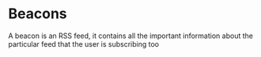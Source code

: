 # Beacons

A beacon is an RSS feed, it contains all the important information about the particular feed that the user is subscribing too
